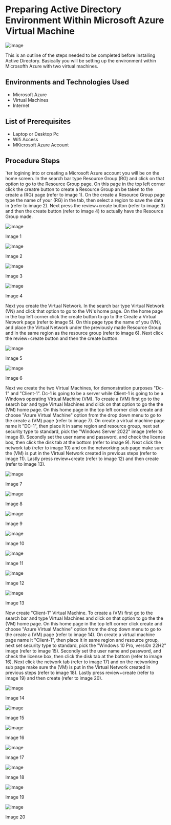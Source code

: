 # Preparing Active Directory Environment Within Microsoft Azure Virtual Machine
![image](https://github.com/user-attachments/assets/e4f41676-9505-49cf-82a1-c1ad2d5cf390)



This is an outline of the steps needed to be completed before installing Active Directory. Basically you will be setting up the environment within Microsofth Azure with two virtual machines.<br />


<h2>Environments and Technologies Used</h2>

- Microsoft Azure
- Virtual Machines
- Internet 

<h2>List of Prerequisites</h2>

- Laptop or Desktop Pc                                                                                                                                 
- Wifi Access
- MKicrosoft Azure Account

<h2>Procedure Steps</h2>

`ter logining into or creating a Microsoft Azure account you will be on the home screen. In the search bar type Resource Group (RG) and click on that option to go to the Resource Group page. On this page in the top left corner click the creatre button to create a Resource Group an be taken to the create a (RG) page (refer to image 1). On the create a Resource Group page type the name of your (RG) in the tab, then select a region to save the data in (refer to image 2). Next press the review+create button (refer to image 3) and then the create button (refer to image 4) to actually have the Resource Group made.

![image](https://github.com/user-attachments/assets/8ecf164a-2440-4a74-a6e5-7b3def1f659d)
<p>Image 1
</p>

![image](https://github.com/user-attachments/assets/01838b92-b0e2-4f62-b11d-a4d30f1d9c5a)
<p>Image 2
</p>

![image](https://github.com/user-attachments/assets/a49416d7-6bdb-4f56-bce0-f765f35de347)
<p>Image 3
</p>

![image](https://github.com/user-attachments/assets/4658e411-7320-4460-b52d-30efefb3aa88)
<p>Image 4
</p>

Next you create the Virtual Network. In the search bar type Virtual Network (VN) and click that option to go to the VN's home page. On the home page in the top left corner click the create button to go to the Create a Virtual Network page (refer to image 5). On this page type the name of you (VN), and place the Virtual Network under the previously made Resource Group and in the same region as the resource group (refer to image 6). Next click the review+create button and then the create buttton.

![image](https://github.com/user-attachments/assets/2ba22787-26cb-48ed-866b-38b8d36c8f2f)
<p>Image 5
</p>

![image](https://github.com/user-attachments/assets/a63ef035-f213-4c96-8100-0aa29ace084f)

<p>Image 6
</p>

Next we create the two Virtual Machines, for demonstration purposes "Dc-1" and "Client-1". Dc-1 is going to be a server while Client-1 is going to be a Windows operating Virtual Machine (VM). To create a (VM) first go to the search bar and type Virtual Machines and click on that option to go the the (VM) home page. On this home page in the top left corner click create and choose "Azure Virtual Machine" option from the drop down menu to go to the create a (VM) page (refer to image 7). On create a virtual machine page name it "DC-1", then place it in same region and resource group, next set security type to standard, pick the "Windows Server 2022" image (refer to image 8). Secondly set the user name and password, and check the license box, then click the disk tab at the bottom (refer to image 9). Next click the network tab (refer to image 10) and on the networking sub page make sure the (VM) is put in the Virtual Network created in previous steps (refer to image 11). Lastly press review+create (refer to image 12) and then create (refer to image 13).

![image](https://github.com/user-attachments/assets/c25ee35e-f0e8-4bc2-bd2b-3c060223b336)
<p>Image 7
</p>

![image](https://github.com/user-attachments/assets/fbb1f3c1-da0a-4e45-8888-cf60cc66ddb0)
<p>Image 8
</p>

![image](https://github.com/user-attachments/assets/b1bb605b-ca39-4f8b-9058-25cd1a491f8c)
<p>Image 9
</p>

![image](https://github.com/user-attachments/assets/617fcfb8-0f56-43c3-8625-02197298af42)
<p>Image 10
</p>

![image](https://github.com/user-attachments/assets/409804be-1833-4b0e-9349-b76e91098b05)
<p>Image 11
</p>

![image](https://github.com/user-attachments/assets/ba43c57b-885f-4ac7-a240-415cbb77a9b8)
<p>Image 12
</p>

![image](https://github.com/user-attachments/assets/fbf282c3-0a51-46ef-9ef4-52c13c33cf9c)
<p>Image 13
</p>


Now create "Client-1" Virtual Machine. To create a (VM) first go to the search bar and type Virtual Machines and click on that option to go the the (VM) home page. On this home page in the top left corner click create and choose "Azure Virtual Machine" option from the drop down menu to go to the create a (VM) page (refer to image 14). On create a virtual machine page name it "Client-1", then place it in same region and resource group, next set security type to standard, pick the "Windows 10 Pro, versi0n 22H2" image (refer to image 15). Secondly set the user name and password, and check the license box, then click the disk tab at the bottom (refer to image 16). Next click the network tab (refer to image 17) and on the networking sub page make sure the (VM) is put in the Virtual Network created in previous steps (refer to image 18). Lastly press review+create (refer to image 19) and then create (refer to image 20).

![image](https://github.com/user-attachments/assets/c25ee35e-f0e8-4bc2-bd2b-3c060223b336)
<p>Image 14
</p>

![image](https://github.com/user-attachments/assets/70bef57e-05ea-4060-af75-585dd2752b81)
<p>Image 15
</p>

![image](https://github.com/user-attachments/assets/00de40b2-97f2-465b-9c83-48f1e6e790da)
<p>Image 16
</p>

![image](https://github.com/user-attachments/assets/da8a5033-f132-466a-a8b1-7fe85d613c85)
<p>Image 17
</p>

![image](https://github.com/user-attachments/assets/f97a9803-c6e5-4bfd-8181-159d5d1ef35f)
<p>Image 18
</p>

![image](https://github.com/user-attachments/assets/c207c679-838c-40b4-9630-7acf98040629)
<p>Image 19
</p>

![image](https://github.com/user-attachments/assets/aa35a7f7-76fa-4d6e-8da7-d0cda847e8cd)
<p>Image 20
</p>




